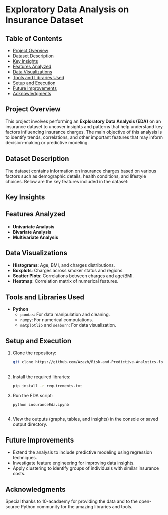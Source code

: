 
# **Exploratory Data Analysis on Insurance Dataset**

## **Table of Contents**
- [Project Overview](#project-overview)  
- [Dataset Description](#dataset-description)  
- [Key Insights](#key-insights)  
- [Features Analyzed](#features-analyzed)  
- [Data Visualizations](#data-visualizations)  
- [Tools and Libraries Used](#tools-and-libraries-used)  
- [Setup and Execution](#setup-and-execution)  
- [Future Improvements](#future-improvements)  
- [Acknowledgments](#acknowledgments)  



## **Project Overview**  
This project involves performing an **Exploratory Data Analysis (EDA)** on an insurance dataset to uncover insights and patterns that help understand key factors influencing insurance charges. The main objective of this analysis is to identify trends, correlations, and other important features that may inform decision-making or predictive modeling.  



## **Dataset Description**  
The dataset contains information on insurance charges based on various factors such as demographic details, health conditions, and lifestyle choices. Below are the key features included in the dataset:  
 



## **Key Insights**  



## **Features Analyzed**  
- **Univariate Analysis** 
- **Bivariate Analysis** 
- **Multivariate Analysis**


## **Data Visualizations**  
- **Histograms**: Age, BMI, and charges distributions.  
- **Boxplots**: Charges across smoker status and regions.  
- **Scatter Plots**: Correlations between charges and age/BMI.  
- **Heatmap**: Correlation matrix of numerical features.  


## **Tools and Libraries Used**  
- **Python**  
  - `pandas`: For data manipulation and cleaning.  
  - `numpy`: For numerical computations.  
  - `matplotlib` and `seaborn`: For data visualization.  



## **Setup and Execution**  
1. Clone the repository:  
   ```bash
   git clone https://github.com/Azazh/Risk-and-Predictive-Analytics-for-Optimized-Car-Insurance-Marketing.git
     

2. Install the required libraries:  
   ```bash
   pip install -r requirements.txt

3. Run the EDA script:  
   ```bash
   python insuranceEda.ipynb
     

4. View the outputs (graphs, tables, and insights) in the console or saved output directory.  



## **Future Improvements**  
- Extend the analysis to include predictive modeling using regression techniques.  
- Investigate feature engineering for improving data insights.  
- Apply clustering to identify groups of individuals with similar insurance costs.  



## **Acknowledgments**  
Special thanks to 10-acadaemy for providing the data and to the open-source Python community for the amazing libraries and tools.  



